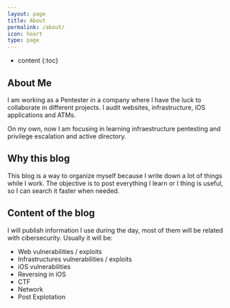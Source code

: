 ```yaml
---
layout: page
title: About
permalink: /about/
icon: heart
type: page
---
```


* content
{:toc}

## About Me
I am working as a Pentester in a company where I have the luck to collaborate in different projects. I audit websites, infrastructure, iOS applications and ATMs.

On my own, now I am focusing in learning infraestructure pentesting and privilege escalation and active directory. 

## Why this blog
This blog is a way to organize myself because I write down a lot of things while I work. The objective is to post everything I learn or I thing is useful, so I can search it faster when needed.

## Content of the blog
I will publish information I use during the day, most of them will be related with cibersecurity. Usually it will be:
- Web vulnerabilities / exploits
- Infrastructures vulnerabilities / exploits
- iOS vulnerabilities
- Reversing in iOS
- CTF
- Network
- Post Explotation

